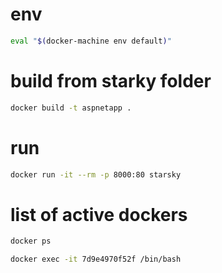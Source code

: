 
# env
```sh
eval "$(docker-machine env default)"
```

# build from starky folder

```sh
docker build -t aspnetapp .
```

# run
```sh
docker run -it --rm -p 8000:80 starsky
```

# list of active dockers
```sh
docker ps
```

```sh
docker exec -it 7d9e4970f52f /bin/bash
```